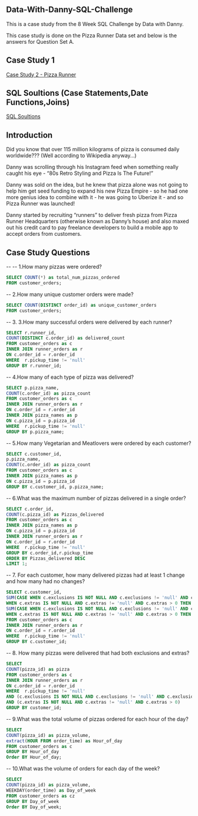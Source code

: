 ## Data-With-Danny-SQL-Challenge
This is a case study from the 8 Week SQL Challenge by Data with Danny.

This case study is done on the Pizza Runner Data set and below is the answers for Question Set A.

## Case Study 1                                                                                                                                       
[Case Study 2 - Pizza Runner](https://8weeksqlchallenge.com/case-study-2/) 

## SQL Soultions  (Case Statements,Date Functions,Joins)

[SQL Soultions]()

## Introduction

Did you know that over 115 million kilograms of pizza is consumed daily worldwide??? (Well according to Wikipedia anyway…)

Danny was scrolling through his Instagram feed when something really caught his eye - “80s Retro Styling and Pizza Is The Future!”

Danny was sold on the idea, but he knew that pizza alone was not going to help him get seed funding to expand his new Pizza Empire - so he had one more genius idea to combine with it - he was going to Uberize it - and so Pizza Runner was launched!

Danny started by recruiting “runners” to deliver fresh pizza from Pizza Runner Headquarters (otherwise known as Danny’s house) and also maxed out his credit card to pay freelance developers to build a mobile app to accept orders from customers.


## Case Study Questions

-- -- 1.How many pizzas were ordered?
```sql  
SELECT COUNT(*) as total_num_pizzas_ordered
FROM customer_orders;
```


-- 2.How many unique customer orders were made?
```sql 
SELECT COUNT(DISTINCT order_id) as unique_customer_orders
FROM customer_orders; 
```


-- 3. 3.How many successful orders were delivered by each runner?
```sql  
SELECT r.runner_id,
COUNT(DISTINCT c.order_id) as delivered_count
FROM customer_orders as c
INNER JOIN runner_orders as r
ON c.order_id = r.order_id
WHERE  r.pickup_time != 'null'
GROUP BY r.runner_id;
```
-- 4.How many of each type of pizza was delivered?
```sql
SELECT p.pizza_name,
COUNT(c.order_id) as pizza_count
FROM customer_orders as c
INNER JOIN runner_orders as r
ON c.order_id = r.order_id
INNER JOIN pizza_names as p
ON c.pizza_id = p.pizza_id
WHERE  r.pickup_time != 'null'
GROUP BY p.pizza_name;
```
-- 5.How many Vegetarian and Meatlovers were ordered by each customer?
```sql
SELECT c.customer_id,
p.pizza_name,
COUNT(c.order_id) as pizza_count
FROM customer_orders as c
INNER JOIN pizza_names as p
ON c.pizza_id = p.pizza_id
GROUP BY c.customer_id, p.pizza_name;
```

-- 6.What was the maximum number of pizzas delivered in a single order?
```sql
SELECT c.order_id,
COUNT(c.pizza_id) as Pizzas_delivered
FROM customer_orders as c
INNER JOIN pizza_names as p
ON c.pizza_id = p.pizza_id
INNER JOIN runner_orders as r
ON c.order_id = r.order_id
WHERE  r.pickup_time != 'null'
GROUP BY c.order_id,r.pickup_time
ORDER BY Pizzas_delivered DESC
LIMIT 1;
```
-- 7. For each customer, how many delivered pizzas had at least 1 change and how many had no changes?
```sql
SELECT c.customer_id,
SUM(CASE WHEN c.exclusions IS NOT NULL AND c.exclusions != 'null' AND c.exclusions > 0 THEN 1 
WHEN c.extras IS NOT NULL AND c.extras != 'null' AND c.extras > 0 THEN 1 ELSE 0 END) AS Changes,
SUM(CASE WHEN c.exclusions IS NOT NULL AND c.exclusions != 'null' AND c.exclusions > 0 THEN 0 
WHEN c.extras IS NOT NULL AND c.extras != 'null' AND c.extras > 0 THEN 0 ELSE 1 END) AS No_Changes
FROM customer_orders as c
INNER JOIN runner_orders as r
ON c.order_id = r.order_id
WHERE  r.pickup_time != 'null'
GROUP BY c.customer_id;
```

-- 8. How many pizzas were delivered that had both exclusions and extras?
```sql
SELECT 
COUNT(pizza_id) as pizza
FROM customer_orders as c
INNER JOIN runner_orders as r
ON c.order_id = r.order_id
WHERE  r.pickup_time != 'null' 
AND (c.exclusions IS NOT NULL AND c.exclusions != 'null' AND c.exclusions)
AND (c.extras IS NOT NULL AND c.extras != 'null' AND c.extras > 0)
GROUP BY customer_id;
```

-- 9.What was the total volume of pizzas ordered for each hour of the day?
```sql
SELECT
COUNT(pizza_id) as pizza_volume,
extract(HOUR FROM order_time) as Hour_of_day
FROM customer_orders as c
GROUP BY Hour_of_day
Order BY Hour_of_day;
```


-- 10.What was the volume of orders for each day of the week?
```sql
SELECT
COUNT(pizza_id) as pizza_volume,
WEEKDAY(order_time) as Day_of_week
FROM customer_orders as cz
GROUP BY Day_of_week
Order BY Day_of_week;
```




